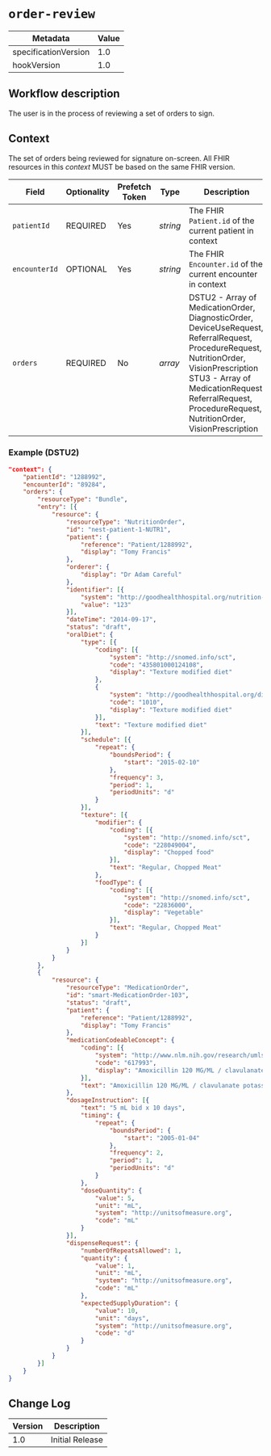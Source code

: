 # `order-review`

| Metadata | Value
| ---- | ----
| specificationVersion | 1.0
| hookVersion | 1.0

## Workflow description

The user is in the process of reviewing a set of orders to sign.

## Context

The set of orders being reviewed for signature on-screen. All FHIR resources in this _context_ MUST be based on the same FHIR version.

Field | Optionality | Prefetch Token | Type | Description
----- | -------- | ---- | ---- | ----
`patientId` | REQUIRED | Yes | *string* | The FHIR `Patient.id` of the current patient in context
`encounterId` | OPTIONAL | Yes | *string* | The FHIR `Encounter.id` of the current encounter in context
`orders` | REQUIRED | No | *array* | DSTU2 - Array of MedicationOrder, DiagnosticOrder, DeviceUseRequest, ReferralRequest, ProcedureRequest, NutritionOrder, VisionPrescription <br/> STU3 - Array of MedicationRequest, ReferralRequest, ProcedureRequest, NutritionOrder, VisionPrescription

### Example (DSTU2)

```json
"context": {
	"patientId": "1288992",
	"encounterId": "89284",
	"orders": {
		"resourceType": "Bundle",
		"entry": [{
			"resource": {
				"resourceType": "NutritionOrder",
				"id": "nest-patient-1-NUTR1",
				"patient": {
					"reference": "Patient/1288992",
					"display": "Tomy Francis"
				},
				"orderer": {
					"display": "Dr Adam Careful"
				},
				"identifier": [{
					"system": "http://goodhealthhospital.org/nutrition-orders",
					"value": "123"
				}],
				"dateTime": "2014-09-17",
				"status": "draft",
				"oralDiet": {
					"type": [{
						"coding": [{
							"system": "http://snomed.info/sct",
							"code": "435801000124108",
							"display": "Texture modified diet"
						},
						{
							"system": "http://goodhealthhospital.org/diet-type-codes",
							"code": "1010",
							"display": "Texture modified diet"
						}],
						"text": "Texture modified diet"
					}],
					"schedule": [{
						"repeat": {
							"boundsPeriod": {
								"start": "2015-02-10"
							},
							"frequency": 3,
							"period": 1,
							"periodUnits": "d"
						}
					}],
					"texture": [{
						"modifier": {
							"coding": [{
								"system": "http://snomed.info/sct",
								"code": "228049004",
								"display": "Chopped food"
							}],
							"text": "Regular, Chopped Meat"
						},
						"foodType": {
							"coding": [{
								"system": "http://snomed.info/sct",
								"code": "22836000",
								"display": "Vegetable"
							}],
							"text": "Regular, Chopped Meat"
						}
					}]
				}
			}
		},
		{
			"resource": {
				"resourceType": "MedicationOrder",
				"id": "smart-MedicationOrder-103",
				"status": "draft",
				"patient": {
					"reference": "Patient/1288992",
					"display": "Tomy Francis"
				},
				"medicationCodeableConcept": {
					"coding": [{
						"system": "http://www.nlm.nih.gov/research/umls/rxnorm",
						"code": "617993",
						"display": "Amoxicillin 120 MG/ML / clavulanate potassium 8.58 MG/ML Oral Suspension"
					}],
					"text": "Amoxicillin 120 MG/ML / clavulanate potassium 8.58 MG/ML Oral Suspension"
				},
				"dosageInstruction": [{
					"text": "5 mL bid x 10 days",
					"timing": {
						"repeat": {
							"boundsPeriod": {
								"start": "2005-01-04"
							},
							"frequency": 2,
							"period": 1,
							"periodUnits": "d"
						}
					},
					"doseQuantity": {
						"value": 5,
						"unit": "mL",
						"system": "http://unitsofmeasure.org",
						"code": "mL"
					}
				}],
				"dispenseRequest": {
					"numberOfRepeatsAllowed": 1,
					"quantity": {
						"value": 1,
						"unit": "mL",
						"system": "http://unitsofmeasure.org",
						"code": "mL"
					},
					"expectedSupplyDuration": {
						"value": 10,
						"unit": "days",
						"system": "http://unitsofmeasure.org",
						"code": "d"
					}
				}
			}
		}]
	}
}
```

## Change Log

Version | Description
---- | ----
1.0 | Initial Release

